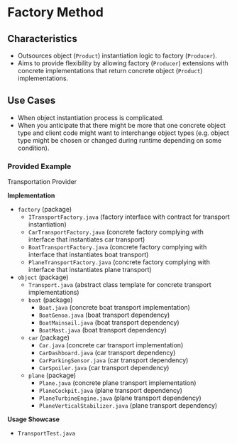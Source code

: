 # Factory Method

## Characteristics
- Outsources object (`Product`) instantiation logic to factory (`Producer`).
- Aims to provide flexibility by allowing factory (`Producer`) extensions with concrete implementations
that return concrete object (`Product`) implementations.

## Use Cases
- When object instantiation process is complicated.
- When you anticipate that there might be more that one concrete object type and client code might want to interchange
object types (e.g. object type might be chosen or changed during runtime depending on some condition).

### Provided Example
Transportation Provider

**Implementation**
- `factory` (package)
  - `ITransportFactory.java` (factory interface with contract for transport instantiation)
  - `CarTransportFactory.java` (concrete factory complying with interface that instantiates car transport)
  - `BoatTransportFactory.java` (concrete factory complying with interface that instantiates boat transport)
  - `PlaneTransportFactory.java` (concrete factory complying with interface that instantiates plane transport)
- `object` (package)
  - `Transport.java` (abstract class template for concrete transport implementations)
  - `boat` (package)
    - `Boat.java` (concrete boat transport implementation)
    - `BoatGenoa.java` (boat transport dependency)
    - `BoatMainsail.java` (boat transport dependency)
    - `BoatMast.java` (boat transport dependency)
  - `car` (package)
    - `Car.java` (concrete car transport implementation)
    - `CarDashboard.java` (car transport dependency)
    - `CarParkingSensor.java` (car transport dependency)
    - `CarSpoiler.java` (car transport dependency)
  - `plane` (package)
    - `Plane.java` (concrete plane transport implementation)
    - `PlaneCockpit.java` (plane transport dependency)
    - `PlaneTurbineEngine.java` (plane transport dependency)
    - `PlaneVerticalStabilizer.java` (plane transport dependency)

**Usage Showcase**
- `TransportTest.java` 
